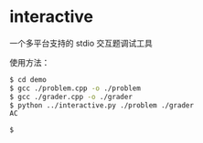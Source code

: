 # interactive

一个多平台支持的 stdio 交互题调试工具

使用方法：

```bash
$ cd demo
$ gcc ./problem.cpp -o ./problem
$ gcc ./grader.cpp -o ./grader
$ python ../interactive.py ./problem ./grader
AC

$ 
```
